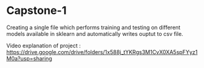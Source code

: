 # Capstone-1

Creating a single file which performs training and testing on different models available in sklearn and automatically writes ouptut to csv file.


Video explanation of project : https://drive.google.com/drive/folders/1x588j_tYKRgs3M1CvX0XA5spFYyz1M0a?usp=sharing
